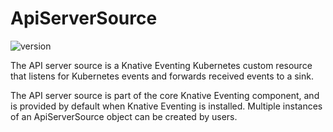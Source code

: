 # ApiServerSource

![version](https://img.shields.io/badge/API_Version-v1-red?style=flat-square)

The API server source is a Knative Eventing Kubernetes custom resource that listens for Kubernetes events and forwards received events to a sink.

The API server source is part of the core Knative Eventing component, and is provided by default when Knative Eventing is installed. Multiple instances of an ApiServerSource object can be created by users.
